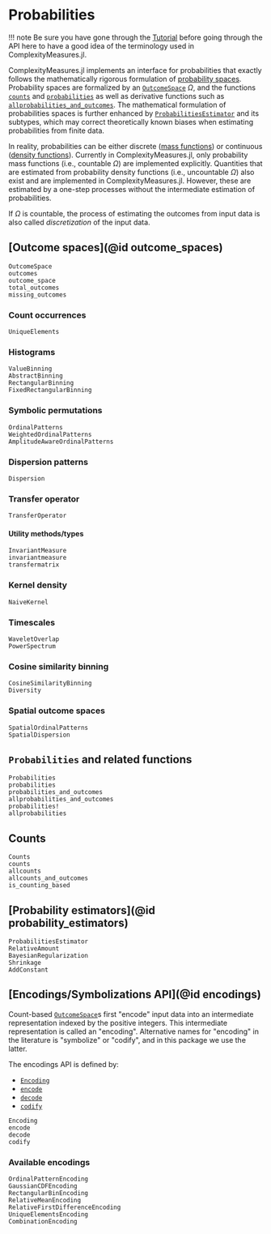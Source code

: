 # Probabilities

!!! note
    Be sure you have gone through the [Tutorial](@ref) before going through the API here to have a good idea of the terminology used in ComplexityMeasures.jl.

ComplexityMeasures.jl implements an interface for probabilities that exactly follows the mathematically rigorous formulation of [probability spaces](https://en.wikipedia.org/wiki/Probability_space).
Probability spaces are formalized by an [`OutcomeSpace`](@ref) $\Omega$, and the functions [`counts`](@ref) and [`probabilities`](@ref) as well as derivative functions such as [`allprobabilities_and_outcomes`](@ref).
The mathematical formulation of probabilities spaces is further enhanced by [`ProbabilitiesEstimator`](@ref) and its subtypes, which may correct theoretically known biases when estimating probabilities from finite data.

In reality, probabilities can be either discrete ([mass functions](https://en.wikipedia.org/wiki/Probability_mass_function)) or continuous ([density functions](https://en.wikipedia.org/wiki/Probability_density_function)).
Currently in ComplexityMeasures.jl, only probability mass functions (i.e., countable $\Omega$) are implemented explicitly. Quantities that are estimated from probability density functions (i.e., uncountable $\Omega$) also exist and are implemented in ComplexityMeasures.jl. However, these are estimated by a one-step processes without the intermediate estimation of probabilities.

If $\Omega$ is countable, the process of estimating the outcomes from input data is also called _discretization_ of the input data.

## [Outcome spaces](@id outcome_spaces)

```@docs
OutcomeSpace
outcomes
outcome_space
total_outcomes
missing_outcomes
```

### Count occurrences

```@docs
UniqueElements
```

### Histograms

```@docs
ValueBinning
AbstractBinning
RectangularBinning
FixedRectangularBinning
```

### Symbolic permutations

```@docs
OrdinalPatterns
WeightedOrdinalPatterns
AmplitudeAwareOrdinalPatterns
```

### Dispersion patterns

```@docs
Dispersion
```

### Transfer operator

```@docs
TransferOperator
```

#### Utility methods/types

```@docs
InvariantMeasure
invariantmeasure
transfermatrix
```

### Kernel density

```@docs
NaiveKernel
```

### Timescales

```@docs
WaveletOverlap
PowerSpectrum
```

### Cosine similarity binning

```@docs
CosineSimilarityBinning
Diversity
```

### Spatial outcome spaces

```@docs
SpatialOrdinalPatterns
SpatialDispersion
```

## `Probabilities` and related functions

```@docs
Probabilities
probabilities
probabilities_and_outcomes
allprobabilities_and_outcomes
probabilities!
allprobabilities
```

## Counts

```@docs
Counts
counts
allcounts
allcounts_and_outcomes
is_counting_based
```

## [Probability estimators](@id probability_estimators)

```@docs
ProbabilitiesEstimator
RelativeAmount
BayesianRegularization
Shrinkage
AddConstant
```

## [Encodings/Symbolizations API](@id encodings)

Count-based [`OutcomeSpace`](@ref)s first "encode" input data into an intermediate representation indexed by the positive integers.
This intermediate representation is called an "encoding".
Alternative names for "encoding" in the literature is "symbolize" or "codify", and 
in this package we use the latter.

The encodings API is defined by:

- [`Encoding`](@ref)
- [`encode`](@ref)
- [`decode`](@ref)
- [`codify`](@ref)

```@docs
Encoding
encode
decode
codify
```

### Available encodings

```@docs
OrdinalPatternEncoding
GaussianCDFEncoding
RectangularBinEncoding
RelativeMeanEncoding
RelativeFirstDifferenceEncoding
UniqueElementsEncoding
CombinationEncoding
```
